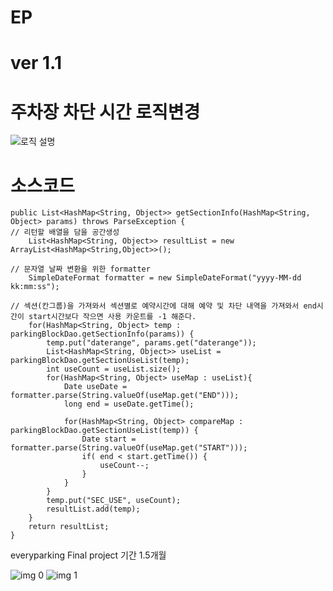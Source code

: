 # EP
# ver 1.1
# 주차장 차단 시간 로직변경
![로직 설명](https://user-images.githubusercontent.com/93980966/165082528-0f9cbbda-6840-4efa-a04f-45df82eb185d.png)

# 소스코드
	public List<HashMap<String, Object>> getSectionInfo(HashMap<String, Object> params) throws ParseException {
    // 리턴할 배열을 담을 공간생성
		List<HashMap<String, Object>> resultList = new ArrayList<HashMap<String,Object>>();
    
    // 문자열 날짜 변환을 위한 formatter 
		SimpleDateFormat formatter = new SimpleDateFormat("yyyy-MM-dd kk:mm:ss");
    
    // 섹션(칸그룹)을 가져와서 섹션별로 예약시간에 대해 예약 및 차단 내역을 가져와서 end시간이 start시간보다 작으면 사용 카운트를 -1 해준다.
		for(HashMap<String, Object> temp :  parkingBlockDao.getSectionInfo(params)) {
			temp.put("daterange", params.get("daterange"));
			List<HashMap<String, Object>> useList = parkingBlockDao.getSectionUseList(temp);
			int useCount = useList.size();
			for(HashMap<String, Object> useMap : useList){
				Date useDate = formatter.parse(String.valueOf(useMap.get("END")));
				long end = useDate.getTime();
				
				for(HashMap<String, Object> compareMap : parkingBlockDao.getSectionUseList(temp)) {
					Date start = formatter.parse(String.valueOf(useMap.get("START")));
					if( end < start.getTime()) {
						useCount--;
					}
				}
			}
			temp.put("SEC_USE", useCount);
			resultList.add(temp);
		}
		return resultList;
	}


everyparking
Final project 기간 1.5개월

![img 0](https://user-images.githubusercontent.com/93980966/163712742-671b40c5-044e-416f-99dc-afb3bbcda855.png)
![img 1](https://user-images.githubusercontent.com/93980966/163712746-b773c773-535d-42ca-bb8a-734a9a4b45d1.png)

